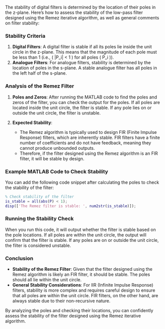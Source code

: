 The stability of digital filters is determined by the location of their poles in the z-plane. Here’s how to assess the stability of the low-pass filter designed using the Remez iterative algorithm, as well as general comments on filter stability:

### Stability Criteria
1. **Digital Filters**: A digital filter is stable if all its poles lie inside the unit circle in the z-plane. This means that the magnitude of each pole must be less than 1 (i.e., \( |P_i| < 1 \) for all poles \( P_i \)).
2. **Analogue Filters**: For analogue filters, stability is determined by the location of poles in the s-plane. A stable analogue filter has all poles in the left half of the s-plane.

### Analysis of the Remez Filter
1. **Poles and Zeros**: After running the MATLAB code to find the poles and zeros of the filter, you can check the output for the poles. If all poles are located inside the unit circle, the filter is stable. If any pole lies on or outside the unit circle, the filter is unstable.

2. **Expected Stability**: 
   - The Remez algorithm is typically used to design FIR (Finite Impulse Response) filters, which are inherently stable. FIR filters have a finite number of coefficients and do not have feedback, meaning they cannot produce unbounded outputs.
   - Therefore, if the filter designed using the Remez algorithm is an FIR filter, it will be stable by design.

### Example MATLAB Code to Check Stability
You can add the following code snippet after calculating the poles to check the stability of the filter:

```matlab
% Check stability of the filter
is_stable = all(abs(P) < 1);
disp(['The Remez filter is stable: ', num2str(is_stable)]);
```

### Running the Stability Check
When you run this code, it will output whether the filter is stable based on the pole locations. If all poles are within the unit circle, the output will confirm that the filter is stable. If any poles are on or outside the unit circle, the filter is considered unstable.

### Conclusion
- **Stability of the Remez Filter**: Given that the filter designed using the Remez algorithm is likely an FIR filter, it should be stable. The poles should all lie within the unit circle.
- **General Stability Considerations**: For IIR (Infinite Impulse Response) filters, stability is more complex and requires careful design to ensure that all poles are within the unit circle. FIR filters, on the other hand, are always stable due to their non-recursive nature.

By analyzing the poles and checking their locations, you can confidently assess the stability of the filter designed using the Remez iterative algorithm.